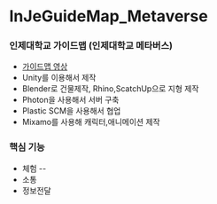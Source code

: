 # InJeGuideMap_Metaverse
### 인제대학교 가이드맵 (인제대학교 메타버스)
- [가이드맵 영상](https://youtu.be/GlB0aMk6Xkk)
- Unity를 이용해서 제작
- Blender로 건물제작, Rhino,ScatchUp으로 지형 제작
- Photon을 사용해서 서버 구축
- Plastic SCM을 사용해서 협업
- Mixamo를 사용해 캐릭터,애니메이션 제작
### 핵심 기능
- 체험
-- 
- 소통
- 정보전달
